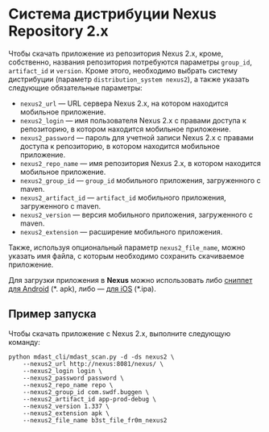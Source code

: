 # Система дистрибуции Nexus Repository 2.x

Чтобы скачать приложение из репозитория Nexus 2.х, кроме, собственно, названия репозитория потребуются параметры `group_id`, `artifact_id` и `version`. Кроме этого, необходимо выбрать систему дистрибуции (параметр `distribution_system nexus2`), а также указать следующие обязательные параметры:

* `nexus2_url` — URL сервера Nexus 2.х, на котором находится мобильное приложение.
* `nexus2_login` — имя пользователя Nexus 2.х с правами доступа к репозиторию, в котором находится мобильное приложение.
* `nexus2_password` — пароль для учетной записи Nexus 2.х с правами доступа к репозиторию, в котором находится мобильное приложение.
* `nexus2_repo_name` — имя репозитория Nexus 2.х, в котором находится мобильное приложение.
* `nexus2_group_id` — `group_id` мобильного приложения, загруженного с maven.
* `nexus2_artifact_id` — `artifact_id` мобильного приложения, загруженного с maven.
* `nexus2_version` — версия мобильного приложения, загруженного с maven.
* `nexus2_extension` — расширение мобильного приложения.

Также, используя опциональный параметр `nexus2_file_name`, можно указать имя файла, с которым необходимо сохранить скачиваемое приложение.

Для загрузки приложения в **Nexus** можно использовать либо [сниппет для Android](https://gist.github.com/Dynamic-Mobile-Security/9730e8eaa1b5d5f7f21e28beb63561a8) (\*. apk), либо — [для iOS](https://gist.github.com/Dynamic-Mobile-Security/66daaf526e0109636d8bcdc21fd10779) (*.ipa).

## Пример запуска

Чтобы скачать приложение с Nexus 2.х, выполните следующую команду:

    python mdast_cli/mdast_scan.py -d -ds nexus2 \
        --nexus2_url http://nexus:8081/nexus/ \
        --nexus2_login login \
        --nexus2_password password \
        --nexus2_repo_name repo \
        --nexus2_group_id com.swdf.buggen \
        --nexus2_artifact_id app-prod-debug \
        --nexus2_version 1.337 \
        --nexus2_extension apk \
        --nexus2_file_name b3st_file_fr0m_nexus2
